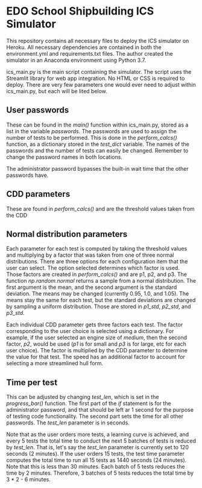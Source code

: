 # EDO School Shipbuilding ICS Simulator

This repository contains all necessary files to deploy the ICS simulator on Heroku. All necessary dependencies are contained in both the environment.yml and requirements.txt files. The author created the simulator in an Anaconda environment using Python 3.7. 

ics_main.py is the main script containing the simulator. The script uses the Streamlit library for web app integration. No HTML or CSS is required to deploy. There are very few parameters one would ever need to adjust within ics_main.py, but each will be lited below.

## User passwords
These can be found in the _main()_ function within ics_main.py, stored as a list in the variable _passwords._ The passwords are used to assign the number of tests to be performed. This is done in the _perform_calcs()_ function, as a dictionary stored in the _test_dict_ variable. The names of the passwords and the number of tests can easily be changed. Remember to change the password names in both locations.

The administrator password bypasses the built-in wait time that the other passwords have.

## CDD parameters
These are found in _perform_calcs()_ and are the threshold values taken from the CDD

## Normal distribution parameters
Each parameter for each test is computed by taking the threshold values and multiplying by a factor that was taken from one of three normal distributions. There are three options for each configuration item that the user can select. The option selected determines which factor is used. Those factors are created in _perform_calcs()_ and are p1, p2, and p3. The function _np.random.normal_ returns a sample from a normal distribution. The first argument is the mean, and the second argument is the standard deviation. The means may be changed (currently 0.95, 1.0, and 1.05). The means stay the same for each test, but the standard deviations are changed by sampling a uniform distribution. Those are stored in _p1_std_, _p2_std_, and _p3_std_.

Each individual CDD parameter gets three factors each test. The factor corresponding to the user choice is selected using a dictionary. For example, if the user selected an engine size of _medium_, then the second factor, _p2_, would be used (_p1_ is for small and _p3_ is for large, etc for each user choice). The factor is multiplied by the CDD parameter to determine the value for that test. The speed has an additional factor to account for selecting a more streamlined hull form.

## Time per test
This can be adjusted by changing _test_len_, which is set in the _progress_bar()_ function. The first part of the _if_ statement is for the administrator password, and that should be left ar 1 second for the purpose of testing code functionality. The second part sets the time for all other passwords. The _test_len_ parameter is in seconds. 

Note that as the user orders more tests, a learning curve is achieved, and every 5 tests the total time to conduct the next 5 batches of tests is reduced by _test_len_. That is, let's say the _test_len_ parameter is currently set to 120 seconds (2 minutes). If the user orders 15 tests, the test time parameter computes the total time to run all 15 tests as 1440 seconds (24 minutes). Note that this is less than 30 minutes. Each batch of 5 tests reduces the time by 2 minutes. Therefore, 3 batches of 5 tests reduces the total time by 3 * 2 - 6 minutes.